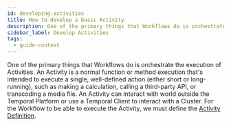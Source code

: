 ```yaml
---
id: developing-activities
title: How to develop a basic Activity
description: One of the primary things that Workflows do is orchestrate the execution of Activities.
sidebar_label: Develop Activities
tags:
  - guide-context
---
```


One of the primary things that Workflows do is orchestrate the execution of Activities.
An Activity is a normal function or method execution that's intended to execute a single, well-defined action (either short or long-running), such as making a calculation, calling a third-party API, or transcoding a media file.
An Activity can interact with world outside the Temporal Platform or use a Temporal Client to interact with a Cluster.
For the Workflow to be able to execute the Activity, we must define the [Activity Definition](/concepts/what-is-an-activity-definition).
